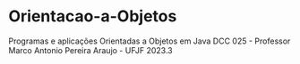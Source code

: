 # Orientacao-a-Objetos
Programas e aplicações Orientadas a Objetos em Java
DCC 025 - Professor Marco Antonio Pereira Araujo - UFJF 2023.3
